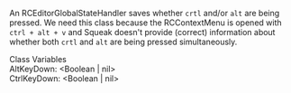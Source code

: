 An RCEditorGlobalStateHandler saves whether `crtl` and/or `alt` are being pressed. We need this class because the RCContextMenu is opened with `ctrl + alt + v` and Squeak doesn't provide (correct) information about whether both `crtl` and `alt` are being pressed simultaneously.

Class Variables  
	AltKeyDown:				<Boolean | nil>  
	CtrlKeyDown:				<Boolean | nil> 